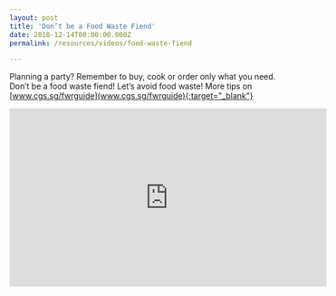 ```yaml
---
layout: post
title: 'Don’t be a Food Waste Fiend'
date: 2018-12-14T00:00:00.000Z
permalink: /resources/videos/food-waste-fiend

---
```


Planning a party? Remember to buy, cook or order only what you need. Don’t be a food waste fiend! Let’s avoid food waste! More tips on [www.cgs.sg/fwrguide](www.cgs.sg/fwrguide){:target="_blank"}  

<div class="bp-youtube">
      <iframe width="560" height="315" src="https://www.youtube.com/embed/X13O4fSEwEs" frameborder="0" allow="autoplay; encrypted-media" allowfullscreen></iframe>
</div>
